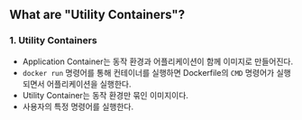 ## What are "Utility Containers"?

### 1. Utility Containers

* Application Container는 동작 환경과 어플리케이션이 함께 이미지로 만들어진다.
* `docker run` 명령어를 통해 컨테이너를 실행하면 Dockerfile의 `CMD` 명령어가 실행되면서 어플리케이션을 실행한다.
* Utility Container는 동작 환경만 묶인 이미지이다. 
* 사용자의 특정 명령어를 실행한다.